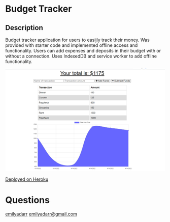 # Budget Tracker

## Description

Budget tracker application for users to easijly track their money. Was provided with starter code and implemented offline access and functionality. Users can add expenses and deposits in their budget with or without a connection. Uses IndexedDB and service worker to add offline functionality.

![image](https://github.com/emilyadarr/budget-tracker-19/blob/d16942d21515b15034b5cf652e3d132072e13d26/assets/budget-tracker.png)

[Deployed on Heroku](https://safe-mountain-13532.herokuapp.com/)

# Questions
[emilyadarr](https://github.com/emilyadarr)
<emilyadarr@gmail.com>
